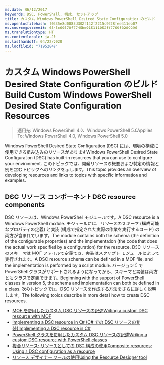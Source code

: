 ```yaml
---
ms.date: 06/12/2017
keywords: DSC, PowerShell, 構成, セットアップ
title: カスタム Windows PowerShell Desired State Configuration のビルド
ms.openlocfilehash: f0f35e8d0083d302f142f2215c9f28fee411eb07
ms.sourcegitcommit: 6545c60578f7745be015111052fd7769f8289296
ms.translationtype: HT
ms.contentlocale: ja-JP
ms.lasthandoff: 04/22/2020
ms.locfileid: "71952849"
---
```

# <a name="build-custom-windows-powershell-desired-state-configuration-resources"></a><span data-ttu-id="ee7fe-103">カスタム Windows PowerShell Desired State Configuration のビルド</span><span class="sxs-lookup"><span data-stu-id="ee7fe-103">Build Custom Windows PowerShell Desired State Configuration Resources</span></span>

> <span data-ttu-id="ee7fe-104">適用先: Windows PowerShell 4.0、Windows PowerShell 5.0</span><span class="sxs-lookup"><span data-stu-id="ee7fe-104">Applies To: Windows PowerShell 4.0, Windows PowerShell 5.0</span></span>

<span data-ttu-id="ee7fe-105">Windows PowerShell Desired State Configuration (DSC) には、環境の構成に使用できる組み込みのリソースがあります</span><span class="sxs-lookup"><span data-stu-id="ee7fe-105">Windows PowerShell Desired State Configuration (DSC) has built-in resources that you can use to configure your environment.</span></span> <span data-ttu-id="ee7fe-106">このトピックでは、開発リソースの概要および特定の情報と例を含むトピックへのリンクを示します。</span><span class="sxs-lookup"><span data-stu-id="ee7fe-106">This topic provides an overview of developing resources and links to topics with specific information and examples.</span></span>

## <a name="dsc-resource-components"></a><span data-ttu-id="ee7fe-107">DSC リソース コンポーネント</span><span class="sxs-lookup"><span data-stu-id="ee7fe-107">DSC resource components</span></span>

<span data-ttu-id="ee7fe-108">DSC リソースは、Windows PowerShell モジュールです。</span><span class="sxs-lookup"><span data-stu-id="ee7fe-108">A DSC resource is a Windows PowerShell module.</span></span> <span data-ttu-id="ee7fe-109">モジュールには、リソースのスキーマ (構成可能なプロパティの定義) と実装 (構成で指定された実際の作業を実行するコード) の両方が含まれています。</span><span class="sxs-lookup"><span data-stu-id="ee7fe-109">The module contains both the schema (the definition of the configurable properties) and the implementation (the code that does the actual work specified by a configuration) for the resource.</span></span> <span data-ttu-id="ee7fe-110">DSC リソースのスキーマは MOF ファイルで定義でき、実装はスクリプト モジュールによって実行されます。</span><span class="sxs-lookup"><span data-stu-id="ee7fe-110">A DSC resource schema can be defined in a MOF file, and the implementation is performed by a script module.</span></span> <span data-ttu-id="ee7fe-111">バージョン 5 で PowerShell クラスがサポートされるようになってから、スキーマと実装は両方ともクラスで定義できます。</span><span class="sxs-lookup"><span data-stu-id="ee7fe-111">Beginning with the support of PowerShell classes in version 5, the schema and implementation can both be defined in a class.</span></span> <span data-ttu-id="ee7fe-112">次のトピックでは、DSC リソースを作成する方法をさらに詳しく説明します。</span><span class="sxs-lookup"><span data-stu-id="ee7fe-112">The following topics describe in more detail how to create DSC resources.</span></span>

* [<span data-ttu-id="ee7fe-113">MOF を使用したカスタム DSC リソースの記述</span><span class="sxs-lookup"><span data-stu-id="ee7fe-113">Writing a custom DSC resource with MOF</span></span>](authoringResourceMOF.md)
* [<span data-ttu-id="ee7fe-114">Implementing a DSC resource in C# (C# での DSC リソースの実装)</span><span class="sxs-lookup"><span data-stu-id="ee7fe-114">Implementing a DSC resource in C#</span></span>](authoringResourceMofCS.md)
* [<span data-ttu-id="ee7fe-115">PowerShell クラスを使用したカスタム DSC リソースの記述</span><span class="sxs-lookup"><span data-stu-id="ee7fe-115">Writing a custom DSC resource with PowerShell classes</span></span>](authoringResourceClass.md)
* [<span data-ttu-id="ee7fe-116">複合リソース: リソースとしての DSC 構成の使用</span><span class="sxs-lookup"><span data-stu-id="ee7fe-116">Composite resources: Using a DSC configuration as a resource</span></span>](authoringResourceComposite.md)
* [<span data-ttu-id="ee7fe-117">リソース デザイナー ツールの使用</span><span class="sxs-lookup"><span data-stu-id="ee7fe-117">Using the Resource Designer tool</span></span>](authoringResourceMofDesigner.md)
